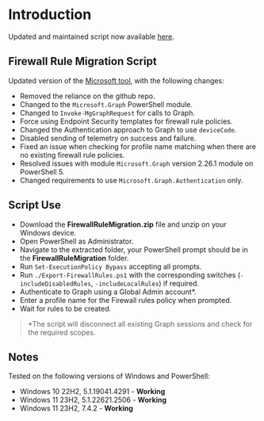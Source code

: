 # Introduction

Updated and maintained script now available [here](https://github.com/ennnbeee/IntuneFirewallMigration).

## Firewall Rule Migration Script

Updated version of the [Microsoft tool](https://learn.microsoft.com/en-us/mem/intune/protect/endpoint-security-firewall-rule-tool), with the following changes:

- Removed the reliance on the github repo.
- Changed to the `Microsoft.Graph` PowerShell module.
- Changed to `Invoke-MgGraphRequest` for calls to Graph.
- Force using Endpoint Security templates for firewall rule policies.
- Changed the Authentication approach to Graph to use `deviceCode`.
- Disabled sending of telemetry on success and failure.
- Fixed an issue when checking for profile name matching when there are no existing firewall rule policies.
- Resolved issues with module `Microsoft.Graph` version 2.26.1 module on PowerShell 5.
- Changed requirements to use `Microsoft.Graph.Authentication` only.

## Script Use

- Download the **FirewallRuleMigration.zip** file and unzip on your Windows device.
- Open PowerShell as Administrator.
- Navigate to the extracted folder, your PowerShell prompt should be in the **FirewallRuleMigration** folder.
- Run `Set-ExecutionPolicy Bypass` accepting all prompts.
- Run `./Export-FirewallRules.ps1` with the corresponding switches (`-includeDisabledRules`, `-includeLocalRules`) if required.
- Authenticate to Graph using a Global Admin account*.
- Enter a profile name for the Firewall rules policy when prompted.
- Wait for rules to be created.

> *The script will disconnect all existing Graph sessions and check for the required scopes.

## Notes

Tested on the following versions of Windows and PowerShell:

- Windows 10 22H2, 5.1.19041.4291 - **Working**
- Windows 11 23H2, 5.1.22621.2506 - **Working**
- Windows 11 23H2, 7.4.2 - **Working**
